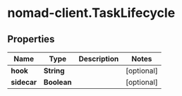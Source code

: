 # nomad-client.TaskLifecycle

## Properties

Name | Type | Description | Notes
------------ | ------------- | ------------- | -------------
**hook** | **String** |  | [optional] 
**sidecar** | **Boolean** |  | [optional] 


